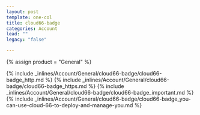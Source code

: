 ```yaml
---
layout: post
template: one-col
title: cloud66-badge
categories: Account
lead: ""
legacy: "false"

---
```

{% assign product = "General" %}

{% include _inlines/Account/General/cloud66-badge/cloud66-badge_http.md %}
{% include _inlines/Account/General/cloud66-badge/cloud66-badge_https.md %}
{% include _inlines/Account/General/cloud66-badge/cloud66-badge_important.md %}
{% include _inlines/Account/General/cloud66-badge/cloud66-badge_you-can-use-cloud-66-to-deploy-and-manage-you.md %}
